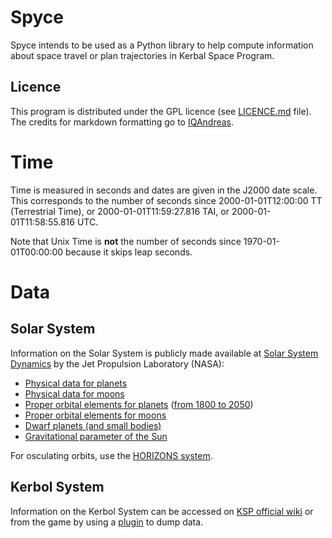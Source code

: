 Spyce
=====

Spyce intends to be used as a Python library to help compute information
about space travel or plan trajectories in Kerbal Space Program.

Licence
-------

This program is distributed under the GPL licence (see [LICENCE.md](LICENCE.md)
file). The credits for markdown formatting go to
[IQAndreas](https://github.com/IQAndreas/markdown-licenses).

Time
====

Time is measured in seconds and dates are given in the J2000 date scale. This
corresponds to the number of seconds since 2000-01-01T12:00:00 TT (Terrestrial
Time), or 2000-01-01T11:59:27.816 TAI, or 2000-01-01T11:58:55.816 UTC.

Note that Unix Time is **not** the number of seconds since 1970-01-01T00:00:00
because it skips leap seconds.

Data
====

Solar System
------------

Information on the Solar System is publicly made available at [Solar System
Dynamics](http://www.jpl.nasa.gov/) by the Jet Propulsion Laboratory (NASA):

* [Physical data for planets](http://ssd.jpl.nasa.gov/?planet_phys_par)
* [Physical data for moons](http://ssd.jpl.nasa.gov/?sat_phys_par)
* [Proper orbital elements for planets](http://ssd.jpl.nasa.gov/?planet_pos)
  ([from 1800 to 2050](http://ssd.jpl.nasa.gov/txt/p_elem_t1.txt))
* [Proper orbital elements for moons](http://ssd.jpl.nasa.gov/?sat_elem)
* [Dwarf planets (and small bodies)](http://ssd.jpl.nasa.gov/sbdb.cgi)
* [Gravitational parameter of the Sun](http://ssd.jpl.nasa.gov/?constants)

For osculating orbits, use the [HORIZONS
system](http://ssd.jpl.nasa.gov/?horizons).

Kerbol System
-------------

Information on the Kerbol System can be accessed on [KSP official
wiki](http://wiki.kerbalspaceprogram.com/wiki/Kerbol_System) or from the game
by using a [plugin](modump/) to dump data.
